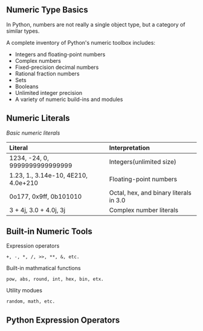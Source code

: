 ## Numeric Type Basics

In Python, numbers are not really a single object type, but a 
category of similar types.

A complete inventory of Python's numeric toolbox includes:

- Integers and floating-point numbers
- Complex numbers
- Fixed-precision decimal numbers
- Rational fraction numbers
- Sets
- Booleans
- Unlimited integer precision
- A variety of numeric build-ins and modules

## Numeric Literals

*Basic numeric literals*

| Literal | Interpretation |
| :--- | :--- |
| 1234, -24, 0, 9999999999999999 | Integers(unlimited size) |
| 1.23, 1., 3.14e-10, 4E210, 4.0e+210 | Floating-point numbers |
| 0o177, 0x9ff, 0b101010 | Octal, hex, and binary literals in 3.0 |
| 3 + 4j, 3.0 + 4.0j, 3j | Complex number literals |

## Built-in Numeric Tools

Expression operators

	+, -, *, /, >>, **, &, etc.

Built-in mathmatical functions

	pow, abs, round, int, hex, bin, etx.

Utility modues

	random, math, etc.

## Python Expression Operators



